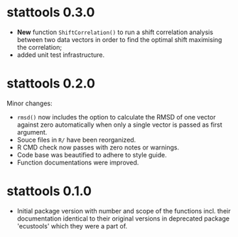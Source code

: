 # stattools 0.3.0

* **New** function `ShiftCorrelation()` to run a shift correlation analysis
  between two data vectors in order to find the optimal shift maximising the
  correlation;
* added unit test infrastructure.

# stattools 0.2.0

Minor changes:

* `rmsd()` now includes the option to calculate the RMSD of one vector against
  zero automatically when only a single vector is passed as first argument.
* Souce files in `R/` have been reorganized.
* R CMD check now passes with zero notes or warnings.
* Code base was beautified to adhere to style guide.
* Function documentations were improved.

# stattools 0.1.0

* Initial package version with number and scope of the functions incl. their
  documentation identical to their original versions in deprecated package
  'ecustools' which they were a part of.
